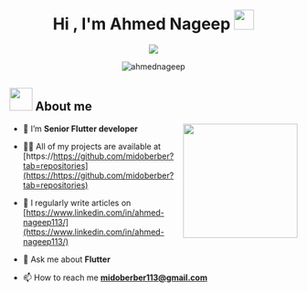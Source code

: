 <h1 align="center">Hi , I'm Ahmed Nageep <img src="https://media.giphy.com/media/hvRJCLFzcasrR4ia7z/giphy.gif" width="35"></h1>
<p align="center">
  <a href="https://github.com/DenverCoder1/readme-typing-svg"><img src="https://readme-typing-svg.herokuapp.com?lines=Computer+Science+Graduate;Senior+Flutter+Developer;&center=true&width=500&height=50"></a>
</p>

<p align="center"> <img src="https://komarev.com/ghpvc/?username=midoberber&label=Profile%20views&color=0e75b6&style=flat" alt="ahmednageep" /> </p>

## <img src = "https://user-images.githubusercontent.com/63050133/156777293-72a6e681-2582-4a9d-ad92-09d1181d47c7.gif" width = "40px" height = "40px">  About me
<img align="right" src="https://user-images.githubusercontent.com/63050133/156676671-d5b2e362-97d4-4404-9447-dd71ddfea82f.gif" width = 200px height ="200px"/>

- 🌱 I’m **Senior Flutter developer**

- 👨‍💻 All of my projects are available at [https://https://github.com/midoberber?tab=repositories](https://https://github.com/midoberber?tab=repositories)

- 📝 I regularly write articles on [https://www.linkedin.com/in/ahmed-nageep113/](https://www.linkedin.com/in/ahmed-nageep113/)

- 💬 Ask me about **Flutter**

- 📫 How to reach me **midoberber113@gmail.com**
